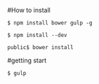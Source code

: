 #How to install
```
$ npm install bower gulp -g

$ npm install --dev

public$ bower install
```


#getting start
```
$ gulp
```